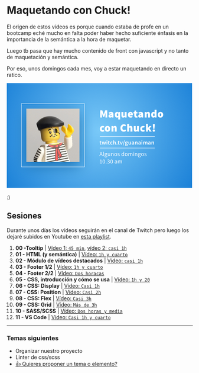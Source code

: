 # Maquetando con Chuck!

El origen de estos vídeos es porque cuando estaba de profe en un bootcamp eché mucho en falta poder haber hecho suficiente énfasis en la importancia de la semántica a la hora de maquetar.

Luego tb pasa que hay mucho contenido de front con javascript y no tanto de maquetación y semántica.

Por eso, unos domingos cada mes, voy a estar maquetando en directo un ratico.

![Maquetando con Chuck!](maquetando-con-chuck.png)

:)

## Sesiones
Durante unos días los vídeos seguirán en el canal de Twitch pero luego los dejaré subidos en Youtube en [esta playlist](https://www.youtube.com/playlist?list=PLO-mtrYE0827SRqJnPOOU1OQLbN_OZpT6).

1. **00 -Tooltip** | [Vídeo 1: `45 min`](https://www.youtube.com/watch?v=pwtNFzrbNAM), [vídeo 2: `casi 1h`](https://www.youtube.com/watch?v=SqGFoHnJg60)
1. **01 - HTML (y semántica)** | [Vídeo: `1h y cuarto`](https://www.youtube.com/watch?v=5vATBkG4Ijw)
1. **02 - Módulo de vídeos destacados** | [Vídeo: `casi 1h`](https://youtu.be/UTLDi4RBx0U)
1. **03 - Footer 1/2** | [Vídeo: `1h y cuarto`](https://youtu.be/5WGKZnxy4b4)
1. **04 - Footer 2/2** | [Vídeo: `Dos horacas`](https://youtu.be/tVqJOHIjB0w)
1. **05 - CSS, introducción y cómo se usa** | [Vídeo: `1h y 20`](https://www.twitch.tv/videos/1040101112)
1. **06 - CSS: Display** | [Vídeo: `Casi 1h`](https://www.twitch.tv/videos/1047563750)
1. **07 - CSS: Position** | [Vídeo: `Casi 2h`](https://www.twitch.tv/videos/1054818567)
1. **08 - CSS: Flex** | [Vídeo: `Casi 3h`](https://www.twitch.tv/videos/1061931165)
1. **09 - CSS: Grid** | [Vídeo: `Más de 3h`](https://www.twitch.tv/videos/1069129885)
1. **10 - SASS/SCSS** | [Vídeo: `Dos horas y media`](https://www.twitch.tv/videos/1076263962)
1. **11 - VS Code** | [Vídeo: `Casi 1h y cuarto`](https://www.twitch.tv/videos/1083295793)

---
### Temas siguientes
- Organizar nuestro proyecto
- Linter de css/scss
- [👍 Quieres proponer un tema o elemento?](https://github.com/oneeyedman/maquetando-con-chuck/issues/1)
